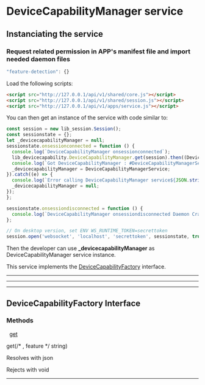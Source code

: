 # DeviceCapabilityManager service

## Instanciating the service

### Request related permission in APP's manifest file and import needed daemon files

```javascript
"feature-detection": {}
``` 

Load the following scripts:

```html
<script src="http://127.0.0.1/api/v1/shared/core.js"></script>
<script src="http://127.0.0.1/api/v1/shared/session.js"></script>
<script src="http://127.0.0.1/api/v1/apps/service.js"></script>
```

You can then get an instance of the service with code similar to:

```javascript
const session = new lib_session.Session();
const sessionstate = {};
let _devicecapabilityManager = null;
sessionstate.onsessionconnected = function () {
  console.log(`DeviceCapabilityManager onsessionconnected`);
  lib_devicecapability.DeviceCapabilityManager.get(session).then((DeviceCapabilityManagerService) => {
  console.log(`Got DeviceCapabilityManager : #DeviceCapabilityManagerService.service_id}`);
  _devicecapabilityManager = DeviceCapabilityManagerService;
}).catch((e) => {
  console.log(`Error calling DeviceCapabilityManager service${JSON.stringify(e)}`);
  _devicecapabilityManager = null;
});
};

sessionstate.onsessiondisconnected = function () {
  console.log(`DeviceCapabilityManager onsessiondisconnected Daemon Crashed`);
};

// On desktop version, set ENV WS_RUNTIME_TOKEN=secrettoken
session.open('websocket', 'localhost', 'secrettoken', sessionstate, true);
```
Then the developer can use **_devicecapabilityManager** as DeviceCapabilityManager service instance.

This service implements the [DeviceCapabilityFactory](#interface_DeviceCapabilityFactory) interface.

---

---


---




## DeviceCapabilityFactory Interface



### Methods
&nbsp;&nbsp;[get](#interface_DeviceCapabilityFactory_method_get)  


  get(/* , feature */ string)

  Resolves with json

  Rejects with void

---